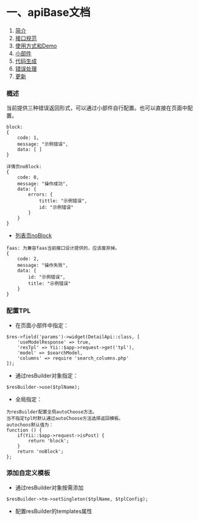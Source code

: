 # 一、apiBase文档

1. [简介](简介.md)
2. [接口规范](接口规范.md)
2. [使用方式和Demo](使用方式和Demo.md)
2. [小部件](小部件.md)
2. [代码生成](代码生成.md)
2. [错误处理](错误处理.md)
2. [更新](更新.md)


### 概述

当前提供三种错误返回形式，可以通过小部件自行配置。也可以直接在页面中配置。
```
block:
{
    code: 1,
    message: "示例错误",
    data: [ ]
}
```
```
详情页noBlock:
{
    code: 0,
    message: "操作成功",
    data: {
        errors: {
            tittle: "示例错误",
            id: "示例错误"
        }
    }
}
```
   - [列表页noBlock](json/list-no-block.json)
   
```
faas: 为兼容faas当前接口设计提供的，应该废弃掉。
{
    code: 2,
    message: "操作失败",
    data: {
        id: "示例错误",
        title: "示例错误"
    }
}
```

### 配置TPL

- 在页面小部件中指定：

```
$res->field('params')->widget(DetailApi::class, [
    'useModelResponse' => true,
    'resTpl' => Yii::$app->request->get('tpl'),
    'model' => $searchModel,
    'columns' => require 'search_columns.php'
]);
```
- 通过resBuilder对象指定：

```
$resBuilder->use($tplName);
```
- 全局指定：

```
为resBuilder配置全局autoChoose方法。
当不指定tpl时默认通过autoChoose方法选择返回模板。
autochoos默认值为：
function () {
    if(Yii::$app->request->isPost) {
        return 'block';
    }
    return 'noBlock';
};
```
### 添加自定义模板

- 通过resBuilder对象按需添加 

```
$resBuilder->tm->setSingleton($tplName, $tplConfig);
```
- 配置resBuilder的templates属性





